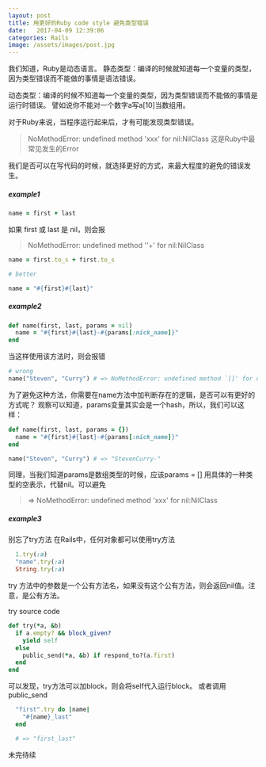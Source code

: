 ```yaml
---
layout: post
title: 用更好的Ruby code style 避免类型错误
date:   2017-04-09 12:39:06
categories: Rails
image: /assets/images/post.jpg
---
```


我们知道，Ruby是动态语言。
静态类型：编译的时候就知道每一个变量的类型，因为类型错误而不能做的事情是语法错误。

动态类型：编译的时候不知道每一个变量的类型，因为类型错误而不能做的事情是运行时错误。
譬如说你不能对一个数字a写a[10]当数组用。

对于Ruby来说，当程序运行起来后，才有可能发现类型错误。
> NoMethodError: undefined method 'xxx' for nil:NilClass 这是Ruby中最常见发生的Error

我们是否可以在写代码的时候，就选择更好的方式，来最大程度的避免的错误发生。

##### example1

```ruby
name = first + last
```

如果 first 或 last 是 nil，则会报

> NoMethodError: undefined method ''+' for nil:NilClass

```ruby
name = first.to_s + first.to_s

# better

name = "#{first}#{last}"
```

##### example2

```ruby
def name(first, last, params = nil)
  name = "#{first}#{last}-#{params[:nick_name]}"
end
```

当这样使用该方法时，则会报错

```ruby
# wrong
name("Steven", "Curry") # => NoMethodError: undefined method `[]' for nil:NilClass
```
为了避免这种方法，你需要在name方法中加判断存在的逻辑，是否可以有更好的方式呢？
观察可以知道，params变量其实会是一个hash，所以，我们可以这样：

```ruby
def name(first, last, params = {})
  name = "#{first}#{last}-#{params[:nick_name]}"
end
```

```ruby
name("Steven", "Curry") # => "StevenCurry-"
```

同理，当我们知道params是数组类型的时候，应该params = []
用具体的一种类型的空表示，代替nil。可以避免

> => NoMethodError: undefined method 'xxx' for nil:NilClass

##### example3

别忘了try方法
在Rails中，任何对象都可以使用try方法

```ruby
  1.try(:a)
  "name".try(:a)
  String.try(:a)
```
try 方法中的参数是一个公有方法名，如果没有这个公有方法，则会返回nil值。注意，是公有方法。

try source code
```ruby
def try(*a, &b)
  if a.empty? && block_given?
    yield self
  else
    public_send(*a, &b) if respond_to?(a.first)
  end
end
```

可以发现，try方法可以加block，则会将self代入运行block。
或者调用public_send
```ruby
  "first".try do |name|
    "#{name}_last"
  end

  # => "first_last"
```

未完待续
